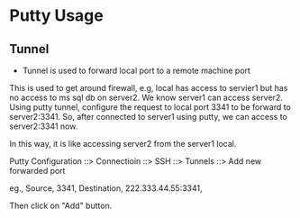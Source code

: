 # Putty Usage

## Tunnel

- Tunnel is used to forward local port to a remote machine port

This is used to get around firewall, e.g, local has access to servier1 but has no access to ms sql db on server2. We know server1 can access server2. Using putty tunnel, configure the request to local port 3341 to be forward to server2:3341. So, after connected to server1 using putty, we can access to server2:3341 now.

In this way, it is like accessing server2 from the server1 local.

Putty Configuration ::> Connectioin ::> SSH ::> Tunnels ::> Add new forwarded port

eg., Source, 3341, Destination, 222.333.44.55:3341,

Then click on "Add" button.
